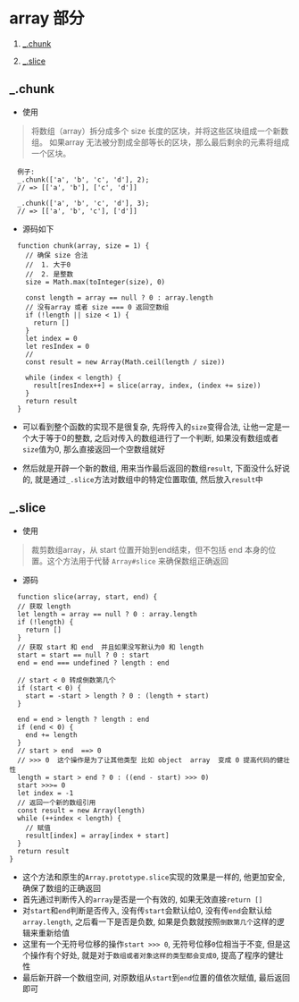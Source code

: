 # array 部分

1. [_.chunk](#_.chunk)

2. [_.slice](#_.slice)


## _.chunk
* 使用
> 将数组（array）拆分成多个 size 长度的区块，并将这些区块组成一个新数组。 如果array 无法被分割成全部等长的区块，那么最后剩余的元素将组成一个区块。
```
  例子:
  _.chunk(['a', 'b', 'c', 'd'], 2);
  // => [['a', 'b'], ['c', 'd']]
  
  _.chunk(['a', 'b', 'c', 'd'], 3);
  // => [['a', 'b', 'c'], ['d']]
```

* 源码如下
```
  function chunk(array, size = 1) {
    // 确保 size 合法 
    //  1. 大于0 
    //  2. 是整数
    size = Math.max(toInteger(size), 0)

    const length = array == null ? 0 : array.length
    // 没有array 或者 size === 0 返回空数组
    if (!length || size < 1) {
      return []
    }
    let index = 0
    let resIndex = 0
    // 
    const result = new Array(Math.ceil(length / size))

    while (index < length) {
      result[resIndex++] = slice(array, index, (index += size))
    }
    return result
  }
```
  * 可以看到整个函数的实现不是很复杂, 先将传入的`size`变得合法, 让他一定是一个大于等于0的整数, 之后对传入的数组进行了一个判断, 如果没有数组或者`size`值为0, 那么直接返回一个空数组就好

  * 然后就是开辟一个新的数组, 用来当作最后返回的数组`result`, 下面没什么好说的, 就是通过`_.slice`方法对数组中的特定位置取值, 然后放入`result`中


## _.slice

* 使用
> 裁剪数组array，从 start 位置开始到end结束，但不包括 end 本身的位置。这个方法用于代替 `Array#slice` 来确保数组正确返回

* 源码
```
  function slice(array, start, end) {
  // 获取 length
  let length = array == null ? 0 : array.length
  if (!length) {
    return []
  }
  // 获取 start 和 end  并且如果没写默认为0 和 length
  start = start == null ? 0 : start
  end = end === undefined ? length : end

  // start < 0 转成倒数第几个
  if (start < 0) {
    start = -start > length ? 0 : (length + start)
  }

  end = end > length ? length : end
  if (end < 0) {
    end += length
  }
  // start > end  ==> 0
  // >>> 0  这个操作是为了让其他类型 比如 object  array  变成 0 提高代码的健壮性
  length = start > end ? 0 : ((end - start) >>> 0)
  start >>>= 0
  let index = -1
  // 返回一个新的数组引用
  const result = new Array(length)
  while (++index < length) {
    // 赋值
    result[index] = array[index + start]
  }
  return result
}
```
  * 这个方法和原生的`Array.prototype.slice`实现的效果是一样的, 他更加安全, 确保了数组的正确返回
  * 首先通过判断传入的`array`是否是一个有效的, 如果无效直接`return []`
  * 对`start`和`end`判断是否传入, 没有传`start`会默认给0, 没有传`end`会默认给`array.length`, 之后看一下是否是负数, 如果是负数就按照`倒数第几个`这样的逻辑来重新给值
  * 这里有一个无符号位移的操作`start >>> 0`, 无符号位移`0`位相当于不变, 但是这个操作有个好处, 就是对于`数组或者对象这样的类型都会变成0`, 提高了程序的健壮性
  * 最后新开辟一个数组空间, 对原数组从`start`到`end`位置的值依次赋值, 最后返回即可